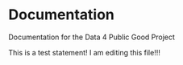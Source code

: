 # Documentation
Documentation for the Data 4 Public Good Project

This is a test statement!
I am editing this file!!!
